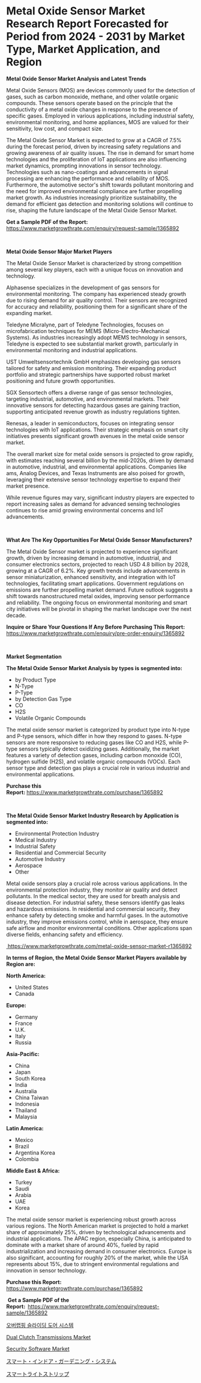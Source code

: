 <p><h1>Metal Oxide Sensor Market Research Report Forecasted for Period from 2024 -  2031 by Market Type, Market Application, and Region</h1></p><p><strong>Metal Oxide Sensor Market Analysis and Latest Trends</strong></p>
<p><p>Metal Oxide Sensors (MOS) are devices commonly used for the detection of gases, such as carbon monoxide, methane, and other volatile organic compounds. These sensors operate based on the principle that the conductivity of a metal oxide changes in response to the presence of specific gases. Employed in various applications, including industrial safety, environmental monitoring, and home appliances, MOS are valued for their sensitivity, low cost, and compact size.</p><p>The Metal Oxide Sensor Market is expected to grow at a CAGR of 7.5% during the forecast period, driven by increasing safety regulations and growing awareness of air quality issues. The rise in demand for smart home technologies and the proliferation of IoT applications are also influencing market dynamics, prompting innovations in sensor technology. Technologies such as nano-coatings and advancements in signal processing are enhancing the performance and reliability of MOS. Furthermore, the automotive sector's shift towards pollutant monitoring and the need for improved environmental compliance are further propelling market growth. As industries increasingly prioritize sustainability, the demand for efficient gas detection and monitoring solutions will continue to rise, shaping the future landscape of the Metal Oxide Sensor Market.</p></p>
<p><strong>Get a Sample PDF of the Report:&nbsp;</strong> <a href="https://www.marketgrowthrate.com/enquiry/request-sample/1365892">https://www.marketgrowthrate.com/enquiry/request-sample/1365892</a></p>
<p>&nbsp;</p>
<p><strong>Metal Oxide Sensor Major Market Players</strong></p>
<p><p>The Metal Oxide Sensor Market is characterized by strong competition among several key players, each with a unique focus on innovation and technology. </p><p>Alphasense specializes in the development of gas sensors for environmental monitoring. The company has experienced steady growth due to rising demand for air quality control. Their sensors are recognized for accuracy and reliability, positioning them for a significant share of the expanding market.</p><p>Teledyne Micralyne, part of Teledyne Technologies, focuses on microfabrication techniques for MEMS (Micro-Electro-Mechanical Systems). As industries increasingly adopt MEMS technology in sensors, Teledyne is expected to see substantial market growth, particularly in environmental monitoring and industrial applications.</p><p>UST Umweltsensortechnik GmbH emphasizes developing gas sensors tailored for safety and emission monitoring. Their expanding product portfolio and strategic partnerships have supported robust market positioning and future growth opportunities.</p><p>SGX Sensortech offers a diverse range of gas sensor technologies, targeting industrial, automotive, and environmental markets. Their innovative sensors for detecting hazardous gases are gaining traction, supporting anticipated revenue growth as industry regulations tighten.</p><p>Renesas, a leader in semiconductors, focuses on integrating sensor technologies with IoT applications. Their strategic emphasis on smart city initiatives presents significant growth avenues in the metal oxide sensor market.</p><p>The overall market size for metal oxide sensors is projected to grow rapidly, with estimates reaching several billion by the mid-2020s, driven by demand in automotive, industrial, and environmental applications. Companies like ams, Analog Devices, and Texas Instruments are also poised for growth, leveraging their extensive sensor technology expertise to expand their market presence.</p><p>While revenue figures may vary, significant industry players are expected to report increasing sales as demand for advanced sensing technologies continues to rise amid growing environmental concerns and IoT advancements.</p></p>
<p>&nbsp;</p>
<p><strong>What Are The Key Opportunities For Metal Oxide Sensor Manufacturers?</strong></p>
<p><p>The Metal Oxide Sensor market is projected to experience significant growth, driven by increasing demand in automotive, industrial, and consumer electronics sectors, projected to reach USD 4.8 billion by 2028, growing at a CAGR of 6.2%. Key growth trends include advancements in sensor miniaturization, enhanced sensitivity, and integration with IoT technologies, facilitating smart applications. Government regulations on emissions are further propelling market demand. Future outlook suggests a shift towards nanostructured metal oxides, improving sensor performance and reliability. The ongoing focus on environmental monitoring and smart city initiatives will be pivotal in shaping the market landscape over the next decade.</p></p>
<p><strong>Inquire or Share Your Questions If Any Before Purchasing This Report:</strong> <a href="https://www.marketgrowthrate.com/enquiry/pre-order-enquiry/1365892">https://www.marketgrowthrate.com/enquiry/pre-order-enquiry/1365892</a></p>
<p>&nbsp;</p>
<p><strong>Market Segmentation</strong></p>
<p><strong>The Metal Oxide Sensor Market Analysis by types is segmented into:</strong></p>
<p><ul><li>by Product Type</li><li>N-Type</li><li>P-Type</li><li>by Detection Gas Type</li><li>CO</li><li>H2S</li><li>Volatile Organic Compounds</li></ul></p>
<p><p>The metal oxide sensor market is categorized by product type into N-type and P-type sensors, which differ in how they respond to gases. N-type sensors are more responsive to reducing gases like CO and H2S, while P-type sensors typically detect oxidizing gases. Additionally, the market features a variety of detection gases, including carbon monoxide (CO), hydrogen sulfide (H2S), and volatile organic compounds (VOCs). Each sensor type and detection gas plays a crucial role in various industrial and environmental applications.</p></p>
<p><strong>Purchase this Report:&nbsp;</strong><a href="https://www.marketgrowthrate.com/purchase/1365892">https://www.marketgrowthrate.com/purchase/1365892</a></p>
<p>&nbsp;</p>
<p><strong>The Metal Oxide Sensor Market Industry Research by Application is segmented into:</strong></p>
<p><ul><li>Environmental Protection Industry</li><li>Medical Industry</li><li>Industrial Safety</li><li>Residential and Commercial Security</li><li>Automotive Industry</li><li>Aerospace</li><li>Other</li></ul></p>
<p><p>Metal oxide sensors play a crucial role across various applications. In the environmental protection industry, they monitor air quality and detect pollutants. In the medical sector, they are used for breath analysis and disease detection. For industrial safety, these sensors identify gas leaks and hazardous emissions. In residential and commercial security, they enhance safety by detecting smoke and harmful gases. In the automotive industry, they improve emissions control, while in aerospace, they ensure safe airflow and monitor environmental conditions. Other applications span diverse fields, enhancing safety and efficiency.</p></p>
<p><a href="https://www.marketgrowthrate.com/metal-oxide-sensor-market-r1365892">&nbsp;https://www.marketgrowthrate.com/metal-oxide-sensor-market-r1365892</a></p>
<p><strong>In terms of Region, the Metal Oxide Sensor Market Players available by Region are:</strong></p>
<p>
    <p> <strong> North America: </strong>
        <ul>
            <li>United States</li>
            <li>Canada</li>
        </ul>
        </p> 
    <p> <strong> Europe: </strong>
        <ul>
            <li>Germany</li>
            <li>France</li>
            <li>U.K.</li>
            <li>Italy</li>
            <li>Russia</li>
        </ul>
        </p> 
    <p> <strong> Asia-Pacific: </strong>
        <ul>
            <li>China</li>
            <li>Japan</li>
            <li>South Korea</li>
            <li>India</li>
            <li>Australia</li>
            <li>China Taiwan</li>
            <li>Indonesia</li>
            <li>Thailand</li>
            <li>Malaysia</li>
        </ul>
        </p> 
    <p> <strong> Latin America: </strong>
        <ul>
            <li>Mexico</li>
            <li>Brazil</li>
            <li>Argentina Korea</li>
            <li>Colombia</li>
        </ul>
        </p> 
    <p> <strong> Middle East & Africa: </strong>
        <ul>
            <li>Turkey</li>
            <li>Saudi</li>
            <li>Arabia</li>
            <li>UAE</li>
            <li>Korea</li>
        </ul>
    </p>
    </p>
<p><p>The metal oxide sensor market is experiencing robust growth across various regions. The North American market is projected to hold a market share of approximately 25%, driven by technological advancements and industrial applications. The APAC region, especially China, is anticipated to dominate with a market share of around 40%, fueled by rapid industrialization and increasing demand in consumer electronics. Europe is also significant, accounting for roughly 20% of the market, while the USA represents about 15%, due to stringent environmental regulations and innovation in sensor technology.</p></p>
<p><strong>Purchase this Report: </strong><a href="https://www.marketgrowthrate.com/purchase/1365892">https://www.marketgrowthrate.com/purchase/1365892</a></p>
<p>&nbsp;<strong>Get a Sample PDF of the Report:&nbsp;&nbsp;</strong><a href="https://www.marketgrowthrate.com/enquiry/request-sample/1365892">https://www.marketgrowthrate.com/enquiry/request-sample/1365892</a></p>
<p><strong></strong></p>
<p><p><a href="https://medium.com/@randolphrjaskolski96575/2024%EB%85%84%EB%B6%80%ED%84%B0-2031%EB%85%84%EA%B9%8C%EC%A7%80%EC%9D%98-%EC%A4%91%EC%B2%A9-%EC%8A%AC%EB%9D%BC%EC%9D%B4%EB%94%A9-%EB%8F%84%EC%96%B4-%EC%8B%9C%EC%8A%A4%ED%85%9C-%EC%8B%9C%EC%9E%A5-%ED%83%90%EC%83%89-%EC%A0%84%EB%AC%B8%EA%B0%80-%EB%B6%84%EC%84%9D-%EB%B0%8F-%EC%8B%9C%EC%9E%A5-%EC%98%88%EC%B8%A1-265390f3d7c4?postPublishedType=repub">오버랩핑 슬라이딩 도어 시스템</a></p><p><a href="https://medium.com/@bowilliams570/strategic-roadmap-global-dual-clutch-transmissions-market-insights-and-opportunities-2024-2031-66489405a233?postPublishedType=repub">Dual Clutch Transmissions Market</a></p><p><a href="https://www.linkedin.com/pulse/strategic-market-insights-global-security-software-2024--qxxue">Security Software Market</a></p><p><a href="https://lerafesills.medium.com/%E6%9C%AA%E6%9D%A5%E3%82%92%E6%8F%8F%E3%81%8F-%E3%82%B0%E3%83%AD%E3%83%BC%E3%83%90%E3%83%AB%E3%82%B9%E3%83%9E%E3%83%BC%E3%83%88%E5%AE%A4%E5%86%85%E3%82%AC%E3%83%BC%E3%83%87%E3%83%8B%E3%83%B3%E3%82%B0%E3%82%B7%E3%82%B9%E3%83%86%E3%83%A0%E5%B8%82%E5%A0%B4%E3%81%AE%E7%B7%8F%E5%90%88%E5%88%86%E6%9E%90-2024-2031-c7b6987deb5d?postPublishedType=repub">スマート・インドア・ガーデニング・システム</a></p><p><a href="https://lerafesills.medium.com/2024%E5%B9%B4%E3%81%8B%E3%82%892031%E5%B9%B4%E3%81%BE%E3%81%A7%E3%81%AE%E6%9C%9F%E9%96%93%E3%81%AB%E3%81%8A%E3%81%91%E3%82%8B%E3%82%B9%E3%83%9E%E3%83%BC%E3%83%88%E3%83%A9%E3%82%A4%E3%83%88%E3%82%B9%E3%83%88%E3%83%AA%E3%83%83%E3%83%97%E5%B8%82%E5%A0%B4%E3%81%AE%E6%96%B0%E8%88%88%E5%B8%82%E5%A0%B4%E3%83%88%E3%83%AC%E3%83%B3%E3%83%89%E3%81%A8%E5%9C%B0%E5%9F%9F%E5%88%86%E6%9E%90-f0de3c79f0f9?postPublishedType=repub">スマートライトストリップ</a></p></p>